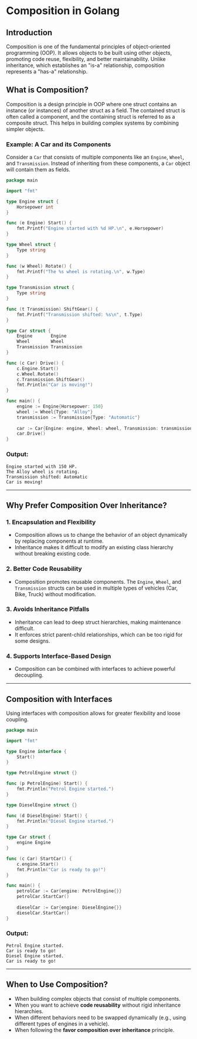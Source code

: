 # Composition in Golang

## Introduction

Composition is one of the fundamental principles of object-oriented programming (OOP). It allows objects to be built using other objects, promoting code reuse, flexibility, and better maintainability. Unlike inheritance, which establishes an "is-a" relationship, composition represents a "has-a" relationship.

## What is Composition?

Composition is a design principle in OOP where one struct contains an instance (or instances) of another struct as a field. The contained struct is often called a component, and the containing struct is referred to as a composite struct. This helps in building complex systems by combining simpler objects.

### Example: A Car and its Components

Consider a `Car` that consists of multiple components like an `Engine`, `Wheel`, and `Transmission`. Instead of inheriting from these components, a `Car` object will contain them as fields.

```go
package main

import "fmt"

type Engine struct {
    Horsepower int
}

func (e Engine) Start() {
    fmt.Printf("Engine started with %d HP.\n", e.Horsepower)
}

type Wheel struct {
    Type string
}

func (w Wheel) Rotate() {
    fmt.Printf("The %s wheel is rotating.\n", w.Type)
}

type Transmission struct {
    Type string
}

func (t Transmission) ShiftGear() {
    fmt.Printf("Transmission shifted: %s\n", t.Type)
}

type Car struct {
    Engine       Engine
    Wheel        Wheel
    Transmission Transmission
}

func (c Car) Drive() {
    c.Engine.Start()
    c.Wheel.Rotate()
    c.Transmission.ShiftGear()
    fmt.Println("Car is moving!")
}

func main() {
    engine := Engine{Horsepower: 150}
    wheel := Wheel{Type: "Alloy"}
    transmission := Transmission{Type: "Automatic"}
    
    car := Car{Engine: engine, Wheel: wheel, Transmission: transmission}
    car.Drive()
}
```

### Output:
```
Engine started with 150 HP.
The Alloy wheel is rotating.
Transmission shifted: Automatic
Car is moving!
```

---

## Why Prefer Composition Over Inheritance?

### 1. **Encapsulation and Flexibility**
   - Composition allows us to change the behavior of an object dynamically by replacing components at runtime.
   - Inheritance makes it difficult to modify an existing class hierarchy without breaking existing code.

### 2. **Better Code Reusability**
   - Composition promotes reusable components. The `Engine`, `Wheel`, and `Transmission` structs can be used in multiple types of vehicles (Car, Bike, Truck) without modification.

### 3. **Avoids Inheritance Pitfalls**
   - Inheritance can lead to deep struct hierarchies, making maintenance difficult.
   - It enforces strict parent-child relationships, which can be too rigid for some designs.

### 4. **Supports Interface-Based Design**
   - Composition can be combined with interfaces to achieve powerful decoupling.

---

## Composition with Interfaces

Using interfaces with composition allows for greater flexibility and loose coupling.

```go
package main

import "fmt"

type Engine interface {
    Start()
}

type PetrolEngine struct {}

func (p PetrolEngine) Start() {
    fmt.Println("Petrol Engine started.")
}

type DieselEngine struct {}

func (d DieselEngine) Start() {
    fmt.Println("Diesel Engine started.")
}

type Car struct {
    engine Engine
}

func (c Car) StartCar() {
    c.engine.Start()
    fmt.Println("Car is ready to go!")
}

func main() {
    petrolCar := Car{engine: PetrolEngine{}}
    petrolCar.StartCar()
    
    dieselCar := Car{engine: DieselEngine{}}
    dieselCar.StartCar()
}
```

### Output:
```
Petrol Engine started.
Car is ready to go!
Diesel Engine started.
Car is ready to go!
```

---

## When to Use Composition?

- When building complex objects that consist of multiple components.
- When you want to achieve **code reusability** without rigid inheritance hierarchies.
- When different behaviors need to be swapped dynamically (e.g., using different types of engines in a vehicle).
- When following the **favor composition over inheritance** principle.
